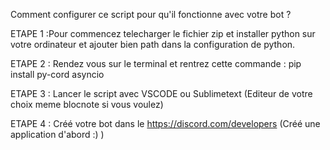 Comment configurer ce script pour qu'il fonctionne avec votre bot ?

ETAPE 1 :Pour commencez telecharger le fichier zip et installer python sur votre ordinateur et ajouter bien path dans la configuration de python.

ETAPE 2 : Rendez vous sur le terminal et rentrez cette commande : pip install py-cord asyncio

ETAPE 3 : Lancer le script avec VSCODE ou Sublimetext (Editeur de votre choix meme blocnote si vous voulez)

ETAPE 4 : Créé votre bot dans le https://discord.com/developers (Créé une application d'abord :) )
